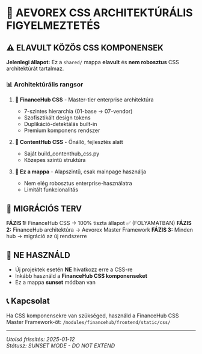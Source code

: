 # 🚨 AEVOREX CSS ARCHITEKTÚRÁLIS FIGYELMEZTETÉS

## ⚠️ ELAVULT KÖZÖS CSS KOMPONENSEK

**Jelenlegi állapot:** Ez a `shared/` mappa **elavult** és **nem robosztus** CSS architektúrát tartalmaz.

### 📊 Architektúrális rangsor

1. **🥇 FinanceHub CSS** - Master-tier enterprise architektúra  
   - 7-szintes hierarchia (01-base → 07-vendor)
   - Szofisztikált design tokens
   - Duplikáció-detektálás built-in
   - Premium komponens rendszer

2. **🥈 ContentHub CSS** - Önálló, fejlesztés alatt
   - Saját build_contenthub_css.py
   - Közepes szintű struktúra

3. **🥉 Ez a mappa** - Alapszintű, csak mainpage használja
   - Nem elég robosztus enterprise-használatra
   - Limitált funkcionalitás

## 🔄 MIGRÁCIÓS TERV

**FÁZIS 1:** FinanceHub CSS → 100% tiszta állapot ✅ (FOLYAMATBAN)
**FÁZIS 2:** FinanceHub architektúra → Aevorex Master Framework
**FÁZIS 3:** Minden hub → migráció az új rendszerre

## 🚫 NE HASZNÁLD

- Új projektek esetén **NE** hivatkozz erre a CSS-re
- Inkább használd a **FinanceHub CSS komponenseket**
- Ez a mappa **sunset** módban van

## 📞 Kapcsolat

Ha CSS komponensekre van szükséged, használd a FinanceHub CSS Master Framework-öt:
`/modules/financehub/frontend/static/css/`

---
*Utolsó frissítés: 2025-01-12*  
*Státusz: SUNSET MODE - DO NOT EXTEND* 
 